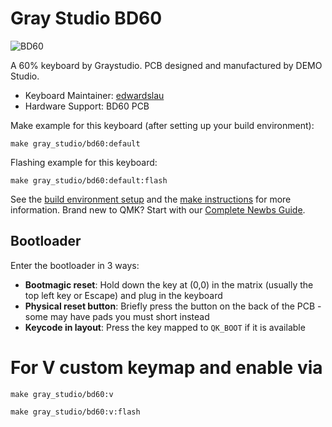 # Gray Studio BD60

![BD60](https://i.imgur.com/BTneFkMh.jpeg)

 A 60% keyboard by Graystudio. PCB designed and manufactured by DEMO Studio.

 * Keyboard Maintainer: [edwardslau](https://github.com/edwardslau)
 * Hardware Support: BD60 PCB

 Make example for this keyboard (after setting up your build environment):
```shell
make gray_studio/bd60:default
```
    


 Flashing example for this keyboard:
```shell
make gray_studio/bd60:default:flash
```
    

See the [build environment setup](https://docs.qmk.fm/#/getting_started_build_tools) and the [make instructions](https://docs.qmk.fm/#/getting_started_make_guide) for more information. Brand new to QMK? Start with our [Complete Newbs Guide](https://docs.qmk.fm/#/newbs).

## Bootloader

Enter the bootloader in 3 ways:

* **Bootmagic reset**: Hold down the key at (0,0) in the matrix (usually the top left key or Escape) and plug in the keyboard
* **Physical reset button**: Briefly press the button on the back of the PCB - some may have pads you must short instead
* **Keycode in layout**: Press the key mapped to `QK_BOOT` if it is available


# For V custom keymap and enable via

```shell
make gray_studio/bd60:v
```

```shell
make gray_studio/bd60:v:flash
```
